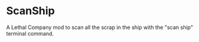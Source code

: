 # ScanShip

A Lethal Company mod to scan all the scrap in the ship with the "scan ship" terminal command.

